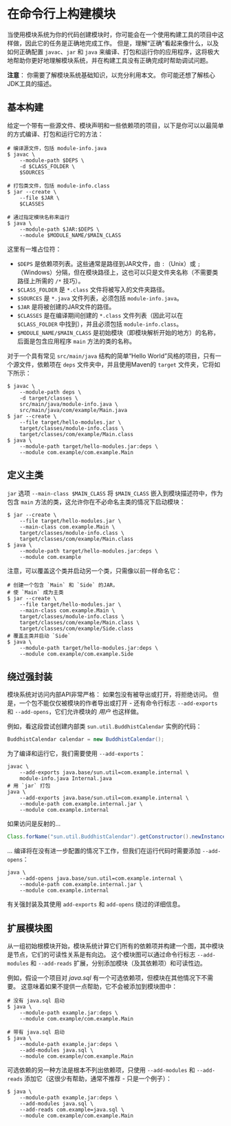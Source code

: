 # 在命令行上构建模块 

当使用模块系统为你的代码创建模块时，你可能会在一个使用构建工具的项目中这样做，因此它的任务是正确地完成工作。
但是，理解“正确”看起来像什么，以及如何正确配置 `javac`、`jar` 和 `java` 来编译、打包和运行你的应用程序，这将极大地帮助你更好地理解模块系统，并在构建工具没有正确完成时帮助调试问题。

**注意**：
你需要了解模块系统基础知识，以充分利用本文。
你可能还想了解核心JDK工具的描述。

## 基本构建

给定一个带有一些源文件、模块声明和一些依赖项的项目，以下是你可以以最简单的方式编译、打包和运行它的方法：

```shell
# 编译源文件，包括 module-info.java
$ javac \
    --module-path $DEPS \
    -d $CLASS_FOLDER \
    $SOURCES

# 打包类文件，包括 module-info.class
$ jar --create \
    --file $JAR \
    $CLASSES

# 通过指定模块名称来运行
$ java \
    --module-path $JAR:$DEPS \
    --module $MODULE_NAME/$MAIN_CLASS
```

这里有一堆占位符：

- `$DEPS` 是依赖项列表。这些通常是路径到JAR文件，由 `:`（Unix）或 `;`（Windows）分隔，但在模块路径上，这也可以只是文件夹名称（不需要类路径上所需的 `/*` 技巧）。
- `$CLASS_FOLDER` 是 `*.class` 文件将被写入的文件夹路径。
- `$SOURCES` 是 `*.java` 文件列表，必须包括 `module-info.java`。
- `$JAR` 是将被创建的JAR文件的路径。
- `$CLASSES` 是在编译期间创建的 `*.class` 文件列表（因此可以在 `$CLASS_FOLDER` 中找到），并且必须包括 `module-info.class`。
- `$MODULE_NAME/$MAIN_CLASS` 是初始模块（即模块解析开始的地方）的名称，后面是包含应用程序 `main` 方法的类的名称。

对于一个具有常见 `src/main/java` 结构的简单“Hello World”风格的项目，只有一个源文件，依赖项在 `deps` 文件夹中，并且使用Maven的 `target` 文件夹，它将如下所示：

```shell
$ javac \
    --module-path deps \
    -d target/classes \
    src/main/java/module-info.java \
    src/main/java/com/example/Main.java
$ jar --create \
    --file target/hello-modules.jar \
    target/classes/module-info.class \
    target/classes/com/example/Main.class
$ java \
    --module-path target/hello-modules.jar:deps \
    --module com.example/com.example.Main
```

## 定义主类

`jar` 选项 `--main-class $MAIN_CLASS` 将 `$MAIN_CLASS` 嵌入到模块描述符中，作为包含 `main` 方法的类，这允许你在不必命名主类的情况下启动模块：

```shell
$ jar --create \
    --file target/hello-modules.jar \
    --main-class com.example.Main \
    target/classes/module-info.class \
    target/classes/com/example/Main.class
$ java \
    --module-path target/hello-modules.jar:deps \
    --module com.example
```

注意，可以覆盖这个类并启动另一个类，只需像以前一样命名它：

```shell
# 创建一个包含 `Main` 和 `Side` 的JAR，
# 使 `Main` 成为主类
$ jar --create \
    --file target/hello-modules.jar \
    --main-class com.example.Main \
    target/classes/module-info.class \
    target/classes/com/example/Main.class \
    target/classes/com/example/Side.class
# 覆盖主类并启动 `Side`
$ java \
    --module-path target/hello-modules.jar:deps \
    --module com.example/com.example.Side
```

## 绕过强封装

模块系统对访问内部API非常严格：
如果包没有被导出或打开，将拒绝访问。
但是，一个包不能仅仅被模块的作者导出或打开 - 还有命令行标志 `--add-exports` 和 `--add-opens`，它们允许模块的 _用户_ 也这样做。

例如，看这段尝试创建内部类 `sun.util.BuddhistCalendar` 实例的代码：

```java
BuddhistCalendar calendar = new BuddhistCalendar();
```

为了编译和运行它，我们需要使用 `--add-exports`：

```shell
javac \
    --add-exports java.base/sun.util=com.example.internal \
    module-info.java Internal.java
# 用 `jar` 打包
java \
    --add-exports java.base/sun.util=com.example.internal \
    --module-path com.example.internal.jar \
    --module com.example.internal
```

如果访问是反射的...

```java
Class.forName("sun.util.BuddhistCalendar").getConstructor().newInstance();
```

... 编译将在没有进一步配置的情况下工作，但我们在运行代码时需要添加 `--add-opens`：

```shell
java \
    --add-opens java.base/sun.util=com.example.internal \
    --module-path com.example.internal.jar \
    --module com.example.internal
```

有关强封装及其使用 `add-exports` 和 `add-opens` 绕过的详细信息。

## 扩展模块图

从一组初始根模块开始，模块系统计算它们所有的依赖项并构建一个图，其中模块是节点，它们的可读性关系是有向边。
这个模块图可以通过命令行标志 `--add-modules` 和 `--add-reads` 扩展，分别添加模块（及其依赖项）和可读性边。

例如，假设一个项目对 _java.sql_ 有一个可选依赖项，但模块在其他情况下不需要。
这意味着如果不提供一点帮助，它不会被添加到模块图中：

```shell
# 没有 java.sql 启动
$ java \
    --module-path example.jar:deps \
    --module com.example/com.example.Main

# 带有 java.sql 启动
$ java \
    --module-path example.jar:deps \
    --add-modules java.sql \
    --module com.example/com.example.Main
```

可选依赖的另一种方法是根本不列出依赖项，只使用 `--add-modules` 和 `--add-reads` 添加它（这很少有帮助，通常不推荐 - 只是一个例子）：

```shell
$ java \
    --module-path example.jar:deps \
    --add-modules java.sql \
    --add-reads com.example=java.sql \
    --module com.example/com.example.Main
```

